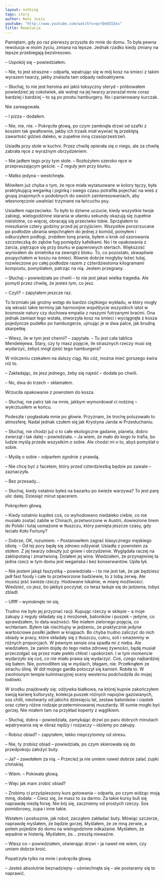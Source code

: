```yaml
---
layout: nothing
tags: story
author: Reni Jusis
youtube: "http://www.youtube.com/watch?v=qvrDeEOIdxs"
title: Rewolucja
---
```

Pamiętam, gdy po raz pierwszy przyszła do mnie do domu. To była pewna rewolucja w moim życiu, zmiana na lepsze. Jednak rzadko kiedy zmiany na lepsze przebiegają bezstresowo.

– Uspokój się – powiedziałem.

– Nie, to jest straszne – odparła, wpatrując się w mój kosz na śmieci z takim wyrazem twarzy, jakby znalazła tam odpady radioaktywne.

– Słuchaj, to nie jest heroina ani jakiś toksyczny steryd 
– próbowałem powiedzieć jej cokolwiek, ale wstręt na jej twarzy przerażał mnie coraz bardziej i bardziej – to są po prostu hamburgery. No i panierowany kurczak.

Nie zareagowała.

– I pizza – dodałem.

– Nie, nie, nie. – Pokręciła głową, po czym zamknęła drzwi od szafki z koszem tak gwałtownie, jakby ich trzask miał wywiać tę przeklętą zawartość gdzieś daleko, w zupełnie inną czasoprzestrzeń.

Usiadła przy stole w kuchni. Przez chwilę opierała się o niego, ale za chwilę zabrała ręce z wyraźnym obrzydzeniem.

– Nie jadłem tego przy tym stole. – Rozłożyłem szeroko ręce w przepraszającym geście. – Z reguły jem przy biurku.

– Matko jedyna – westchnęła.

Mówiłem już chyba o tym, że ręce miała wytatuowane w kolory tęczy, była praktykującą weganką i joginką i swego czasu potrafiła pojechać na wieś z grupą znajomych o podobnych do swoich zainteresowaniach, aby własnoręcznie uwalniać trzymane na łańcuchu psy.

Usiadłem naprzeciwko. To było to dziwne uczucie, kiedy wszystkie twoje zabiegi, wielogodzinne starania w ułamku sekundy okazują się zupełnie nieistotne, co więcej, obracają się przeciwko tobie. Sprzątałem to mieszkanie cztery godziny przed jej przyjściem. Wszystkie porozrzucane po podłodze ubrania wepchnąłem do jednej z komód, pomyłem i odkurzyłem podłogi, zrobiłem tonę prania, byłem o krok od szorowania szczoteczką do zębów fug pomiędzy kafelkami. No i te opakowania z żarcia, piętrzące się przy biurku w papierowych stertach. Większość wyniosłem do śmietnika na zewnątrz bloku. To, co pozostało, skwapliwie poupychałem w koszu na śmieci.
Równie dobrze mogłyby leżeć tutaj, rozwleczone po całej podłodze razem z czterdziestoma kilogramami kompostu, pomyślałem, patrząc na nią. Jestem przegrany.

– Słuchaj – powiedziała po chwili – to nie jest jakaś wielka tragedia. Ale pomyśl przez chwilę, że jesteś tym, co jesz.

– Czyli? – zapytałem jeszcze raz.

To brzmiało jak groźny wstęp do bardzo ciężkiego wykładu, w który mogły się wkraść takie terminy jak harmonijne współżycie wszystkich istot w kosmosie natury czy duchowa empatia z naszymi futrzanymi braćmi. Ona jednak zamiast tego wstała, otworzyła kosz na śmieci i wyciągnęła z kosza pojedyncze pudełko po hamburgerze, ujmując je w dwa palce, jak brudną skarpetkę.

– Wiesz, ile w tym jest chemii? – zapytała. – Tu jest cała tablica Mendelejewa. Stary, czy ty masz pojęcie, ile strasznych rzeczy musi się wydarzyć, żebyś mógł zjeść tego hamburgera?

W milczeniu czekałem na dalszy ciąg. No cóż, można mieć gorszego świra niż to.

– Zakładając, że jesz jednego, żeby się najeść – dodała po chwili.

– No, dwa do trzech – skłamałem.

Wrzuciła opakowanie z powrotem do kosza.

– Słuchaj, nie patrz tak na mnie, jakbym wymordował ci rodzinę – wykrztusiłem w końcu.

Podeszła i pogłaskała mnie po głowie. Przyznam, że trochę poluzowało to atmosferę. Nadal jednak czułem się jak Krystyna Janda w Przesłuchaniu.

– Słuchaj, nie chodzi już o to całe ekologiczne gadanie, planeta, dobro zwierząt i tak dalej – powiedziała. – Ja wiem, że mało do kogo to trafia, bo ludzie myślą przede wszystkim o sobie. Ale chodzi mi o to, abyś pomyślał o sobie.

– Myślę o sobie – odparłem zgodnie z prawdą.

– Nie chcę być z facetem, który przed czterdziestką będzie po zawale – zaznaczyła.

– Bez przesady…

– Słuchaj, kiedy ostatnio byłeś na bazarku po świeże warzywa? To jest parę ulic dalej. Dziesięć minut spacerem.

Pokręciłem głową.

– Kiedy ostatnio kupiłeś coś, co wyhodowano niedaleko ciebie, co nie musiało zostać zabite w Chinach, przetworzone w Austrii, dowiezione tirem do Polski i tutaj usmażone w tłuszczu, który pamięta jeszcze czasy, gdy leciało Koło Fortuny?

– Dobrze, OK, rozumiem. – Postanowiłem zagrać klasycznego męskiego idiotę. – Od tej pory będę się zdrowo odżywiał.
Usiadła z powrotem za stołem. Z jej twarzy odeszły już gniew i obrzydzenie. Wyglądała raczej na zakłopotaną i zmartwioną. Dolałem jej wina. Wiedziałem, że przynajmniej ta jedna rzecz w tym domu jest wegańska i bez konserwantów. Upiła łyk.

– Nie jestem jakąś faszystką – powiedziała – i to nie jest tak, że jak będziesz jadł fast foody i całe to przetworzone badziewie, to z tobą zerwę. Ale musisz jeść świeże rzeczy. Hodowane lokalnie, w miarę możliwości. Wiedzieć, co jesz, bo jakbyś poczytał, co teraz ładuje się do jedzenia, tobyś zbladł.

– Uffff – wymsknęło mi się.

Trudno nie było jej przyznać racji. Kupując rzeczy w sklepie – a moje zakupy z reguły składały się z mrożonek, batoników i puszek – jedyne, co sprawdzałem, to data ważności. Nie miałem zielonego pojęcia, co wchłaniam. Byłem tak niechlujny w jedzeniu, że praktycznie jedyne wartościowe posiłki jadłem w knajpach. Bo chyba trudno zaliczyć do nich obiady w pracy, które składały się z tłuszczu, cukru, soli i smażeniny w różnych proporcjach.
W pewnym sensie ona spadła mi z nieba. Ale wiedziałem, że zanim dojdę do tego nieba zdrowej żywności, będę musiał przeczołgać się przez małe piekło chłost i upokorzeń.
I w tym momencie wydarzyło się coś, co nie miało prawa się wydarzyć. Coś, czego najbardziej się bałem. Nie, pomodliłem się w myślach, błagam, nie. Przełknąłem ze strachu ślinę. W dół mojego gardła potoczył się kamień. Robiła to. W zwolnionym tempie kulminacyjnej sceny westernu podchodziła do mojej lodówki.

W środku znajdowały się: odżywka białkowa, na której kupnie zakończyłem swoją karierę kulturysty, kolekcja puszek różnych napojów gazowanych, sos chilli, nieotwarty od jakichś dziesięciu lat, zestaw batoników i ciastek oraz cztery różne rodzaje przeterminowanej musztardy. W sumie mogło być gorzej. Nie miałem tam na przykład koperty z wąglikiem.

– Słuchaj, dobra – powiedziała, zamykając drzwi po paru dobrych minutach wpatrywania się w obraz nędzy i rozpaczy – idziemy po zakupy.

– Robisz obiad? – zapytałem, lekko nieprzytomny od stresu.

– Nie, ty zrobisz obiad – powiedziała, po czym skierowała się do przedpokoju założyć buty.

– Ja? – zawołałem za nią. – Przecież ja nie umiem nawet dobrze zalać zupki chińskiej.

– Wiem. – Pokiwała głową.

– Więc jak mam zrobić obiad?

– Zrobimy ci przyśpieszony kurs gotowania – odparła, po czym widząc moją minę, dodała: – Ciesz się, że masz to za darmo. Za takie kursy buli się naprawdę niezłą forsę. Nie bój się, zaczniemy od prostych rzeczy. Sos pomidorowy, zupa i inne takie.

Wstałem i posłusznie, jak robot, zacząłem zakładać buty. Mówiąc szczerze, naprawdę myślałem, że będzie gorzej. Myślałem, że ze mną zerwie, a potem pojedzie do domu na wielogodzinne odkażanie. Myślałem, że wpadnie w histerię. Myślałem, że… zresztą nieważne.

– Wiesz co – powiedziałem, otwierając drzwi – ja nawet nie wiem, czy umiem dobrze kroić.

Popatrzyła tylko na mnie i pokręciła głową.

– Jesteś absolutnie beznadziejny – uśmiechnęła się – ale postaramy się to naprawić.